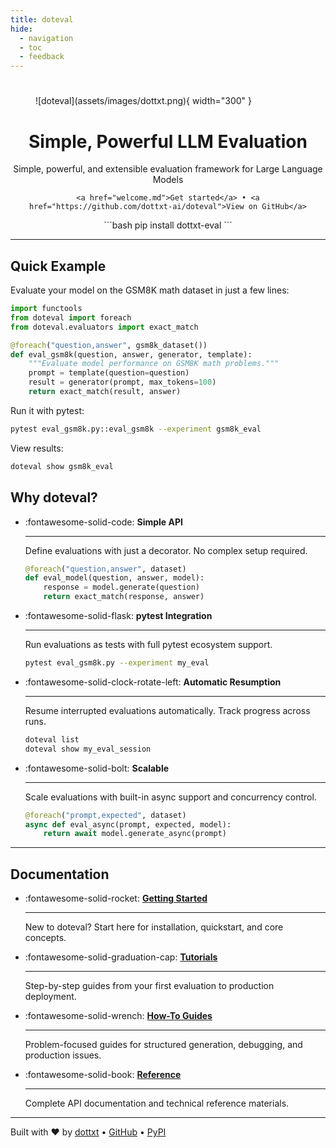 ```yaml
---
title: doteval
hide:
  - navigation
  - toc
  - feedback
---
```


#

<div class="index-container" markdown style="max-width: 800px; margin: 0 auto;">

<figure markdown>
  ![doteval](assets/images/dottxt.png){ width="300" }
</figure>

<center>
    <h1 class="title">Simple, Powerful LLM Evaluation</h1>
    <p class="subtitle">Simple, powerful, and extensible evaluation framework for Large Language Models</p>

    <a href="welcome.md">Get started</a> • <a href="https://github.com/dottxt-ai/doteval">View on GitHub</a>

<div class="index-pre-code">
```bash
pip install dottxt-eval
```
</div>
</center>

---

## Quick Example

Evaluate your model on the GSM8K math dataset in just a few lines:

```python title="eval_gsm8k.py"
import functools
from doteval import foreach
from doteval.evaluators import exact_match

@foreach("question,answer", gsm8k_dataset())
def eval_gsm8k(question, answer, generator, template):
    """Evaluate model performance on GSM8K math problems."""
    prompt = template(question=question)
    result = generator(prompt, max_tokens=100)
    return exact_match(result, answer)
```

Run it with pytest:

```bash
pytest eval_gsm8k.py::eval_gsm8k --experiment gsm8k_eval
```

View results:

```bash
doteval show gsm8k_eval
```

## Why doteval?

<div class="grid cards" markdown>

-   :fontawesome-solid-code: **Simple API**

    ---

    Define evaluations with just a decorator. No complex setup required.

    ```python
    @foreach("question,answer", dataset)
    def eval_model(question, answer, model):
        response = model.generate(question)
        return exact_match(response, answer)
    ```

-   :fontawesome-solid-flask: **pytest Integration**

    ---

    Run evaluations as tests with full pytest ecosystem support.

    ```bash
    pytest eval_gsm8k.py --experiment my_eval
    ```

</div>

<div class="grid cards" markdown>

-   :fontawesome-solid-clock-rotate-left: **Automatic Resumption**

    ---

    Resume interrupted evaluations automatically. Track progress across runs.

    ```bash
    doteval list
    doteval show my_eval_session
    ```

-   :fontawesome-solid-bolt: **Scalable**

    ---

    Scale evaluations with built-in async support and concurrency control.

    ```python
    @foreach("prompt,expected", dataset)
    async def eval_async(prompt, expected, model):
        return await model.generate_async(prompt)
    ```

</div>

---

## Documentation

<div class="grid cards" markdown>

-   :fontawesome-solid-rocket: **[Getting Started](welcome.md)**

    ---

    New to doteval? Start here for installation, quickstart, and core concepts.

-   :fontawesome-solid-graduation-cap: **[Tutorials](tutorials/01-your-first-evaluation.md)**

    ---

    Step-by-step guides from your first evaluation to production deployment.

-   :fontawesome-solid-wrench: **[How-To Guides](how-to/index.md)**

    ---

    Problem-focused guides for structured generation, debugging, and production issues.

-   :fontawesome-solid-book: **[Reference](reference/index.md)**

    ---

    Complete API documentation and technical reference materials.

</div>

---

<div class="footer-info" markdown>

Built with ❤️ by [dottxt](https://dottxt.co) • [GitHub](https://github.com/dottxt-ai/doteval) • [PyPI](https://pypi.org/project/dottxt-eval/)

</div>

</div>
